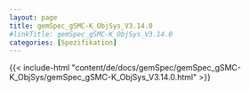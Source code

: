 ```yaml
---
layout: page
title: gemSpec_gSMC-K_ObjSys_V3.14.0
#linkTitle: gemSpec_gSMC-K_ObjSys_V3.14.0
categories: [Spezifikation]
---
```

{{< include-html "content/de/docs/gemSpec/gemSpec_gSMC-K_ObjSys/gemSpec_gSMC-K_ObjSys_V3.14.0.html" >}}